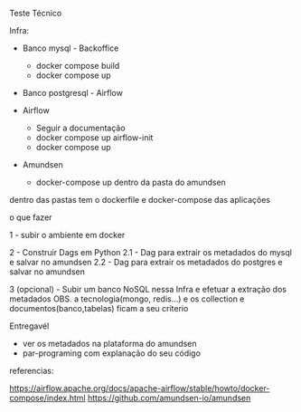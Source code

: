 Teste Técnico

Infra:

- Banco mysql - Backoffice
    - docker compose build
    - docker compose up

- Banco postgresql - Airflow
- Airflow
    - Seguir a documentação
    - docker compose up airflow-init
    - docker compose up
- Amundsen
    -  docker-compose up dentro da pasta do amundsen

dentro das pastas tem o dockerfile e docker-compose das aplicações

o que fazer

1 - subir o ambiente em docker

2 - Construir Dags em Python 
2.1 - Dag para extrair os metadados do mysql e salvar no amundsen
2.2 - Dag para extrair os metadados do postgres e salvar no amundsen

3 (opcional) - Subir um banco NoSQL nessa Infra e efetuar a extração dos metadados
OBS. a tecnologia(mongo, redis...) e os collection e documentos(banco,tabelas) ficam a seu criterio

Entregavél

- ver os metadados na plataforma do amundsen
- par-programing com explanação do seu código

referencias:

https://airflow.apache.org/docs/apache-airflow/stable/howto/docker-compose/index.html
https://github.com/amundsen-io/amundsen

